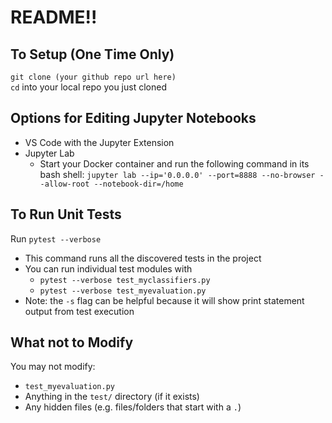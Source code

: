 # README!!

## To Setup (One Time Only)
`git clone (your github repo url here)`  
`cd` into your local repo you just cloned 

## Options for Editing Jupyter Notebooks
* VS Code with the Jupyter Extension
* Jupyter Lab
    * Start your Docker container and run the following command in its bash shell: `jupyter lab --ip='0.0.0.0' --port=8888 --no-browser --allow-root --notebook-dir=/home`

## To Run Unit Tests
Run `pytest --verbose`
* This command runs all the discovered tests in the project
* You can run individual test modules with
    * `pytest --verbose test_myclassifiers.py`
    * `pytest --verbose test_myevaluation.py`
* Note: the `-s` flag can be helpful because it will show print statement output from test execution

## What not to Modify
You may not modify:
* `test_myevaluation.py`
* Anything in the `test/` directory (if it exists)
* Any hidden files (e.g. files/folders that start with a `.`)
